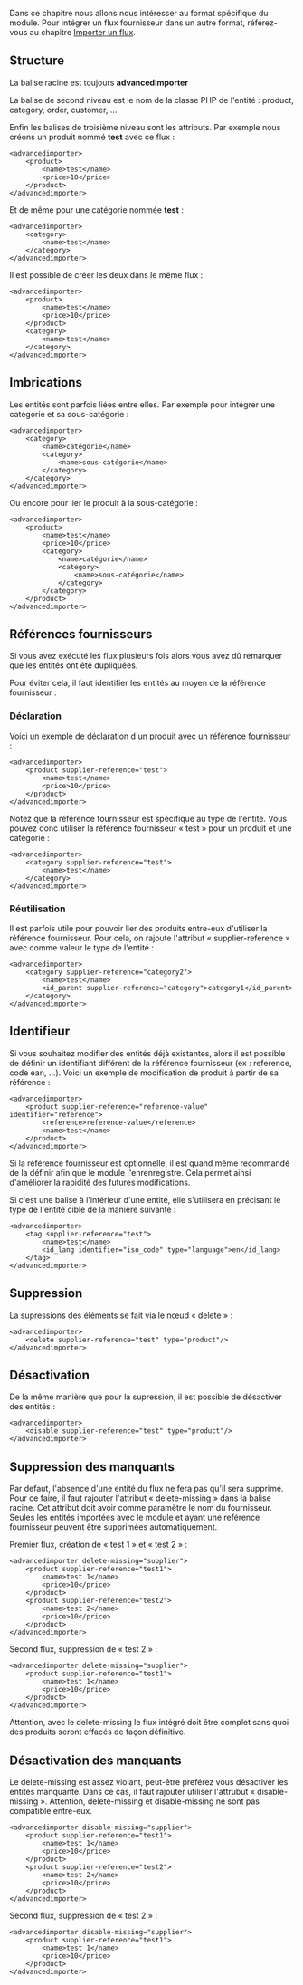 Dans ce chapitre nous allons nous intéresser au format spécifique du module. Pour intégrer un flux fournisseur dans un autre format, référez-vous au chapitre [Importer un flux](!fr/Importer_un_flux).

## Structure

La balise racine est toujours **advancedimporter**

La balise de second niveau est le nom de la classe PHP de l'entité : product, category, order, customer, …

Enfin les balises de troisième niveau sont les attributs. Par exemple nous créons un produit nommé **test** avec ce flux :
```
<advancedimporter>
    <product>
        <name>test</name>
        <price>10</price>
    </product>
</advancedimporter>
```

Et de même pour une catégorie nommée **test** :
```
<advancedimporter>
    <category>
        <name>test</name>
    </category>
</advancedimporter>
```

Il est possible de créer les deux dans le même flux :
```
<advancedimporter>
    <product>
        <name>test</name>
        <price>10</price>
    </product>
    <category>
        <name>test</name>
    </category>
</advancedimporter>
```

## Imbrications
Les entités sont parfois liées entre elles. Par exemple pour intégrer une catégorie et sa sous-catégorie :

```
<advancedimporter>
    <category>
        <name>catégorie</name>
        <category>
            <name>sous-catégorie</name>
        </category>
    </category>
</advancedimporter>
```

Ou encore pour lier le produit à la sous-catégorie :
```
<advancedimporter>
    <product>
        <name>test</name>
        <price>10</price>
        <category>
            <name>catégorie</name>
            <category>
                <name>sous-catégorie</name>
            </category>
        </category>
    </product>
</advancedimporter>
```

## Références fournisseurs

Si vous avez exécuté les flux plusieurs fois alors vous avez dû remarquer que les entités ont été dupliquées.

Pour éviter cela, il faut identifier les entités au moyen de la référence fournisseur :

### Déclaration

Voici un exemple de déclaration d'un produit avec un référence fournisseur :
```
<advancedimporter>
    <product supplier-reference="test">
        <name>test</name>
        <price>10</price>
    </product>
</advancedimporter>
```

Notez que la référence fournisseur est spécifique au type de l'entité. Vous pouvez donc utiliser la référence fournisseur « test » pour un produit et une catégorie :
```
<advancedimporter>
    <category supplier-reference="test">
        <name>test</name>
    </category>
</advancedimporter>
```

### Réutilisation

Il est parfois utile pour pouvoir lier des produits entre-eux d'utiliser la référence fournisseur.
Pour cela, on rajoute l'attribut  « supplier-reference » avec comme valeur le type de l'entité :
```
<advancedimporter>
    <category supplier-reference="category2">
        <name>test</name>
        <id_parent supplier-reference="category">category1</id_parent>
    </category>
</advancedimporter>
```

## Identifieur

Si vous souhaitez modifier des entités déjà existantes, alors il est possible de définir un identifiant différent de la référence fournisseur (ex : reference, code ean, ...).
Voici un exemple de modification de produit à partir de sa référence :
```
<advancedimporter>
    <product supplier-reference="reference-value" identifier="reference">
        <reference>reference-value</reference>
        <name>test</name>
    </product>
</advancedimporter>
```

Si la référence fournisseur est optionnelle, il est quand même recommandé de la définir afin que le module l'enrenregistre. Cela permet ainsi d'améliorer la rapidité des futures modifications.

Si c'est une balise à l'intérieur d'une entité, elle s'utilisera en précisant le type de l'entité cible de la manière suivante :
```
<advancedimporter>
    <tag supplier-reference="test">
        <name>test</name>
        <id_lang identifier="iso_code" type="language">en</id_lang>
    </tag>
</advancedimporter>
```

## Suppression

La supressions des éléments se fait via le nœud « delete » :

```
<advancedimporter>
    <delete supplier-reference="test" type="product"/>
</advancedimporter>
```

## Désactivation

De la même manière que pour la supression, il est possible de désactiver des entités :

```
<advancedimporter>
    <disable supplier-reference="test" type="product"/>
</advancedimporter>
```

## Suppression des manquants

Par defaut, l'absence d'une entité du flux ne fera pas qu'il sera supprimé. Pour ce faire, il faut rajouter l'attribut « delete-missing » dans la balise racine. Cet attribut doit avoir comme paramètre le nom du fournisseur. Seules les entités importées avec le module et ayant une reférence fournisseur peuvent être supprimées automatiquement.

Premier flux, création de « test 1 » et  « test 2 » :
```
<advancedimporter delete-missing="supplier">
    <product supplier-reference="test1">
        <name>test 1</name>
        <price>10</price>
    </product>
    <product supplier-reference="test2">
        <name>test 2</name>
        <price>10</price>
    </product>
</advancedimporter>
```

Second flux, suppression de « test 2 » :
```
<advancedimporter delete-missing="supplier">
    <product supplier-reference="test1">
        <name>test 1</name>
        <price>10</price>
    </product>
</advancedimporter>
```
Attention, avec le delete-missing le flux intégré doit être complet sans quoi des produits seront effacés de façon définitive.

## Désactivation des manquants

Le delete-missing est assez violant, peut-être preférez vous désactiver les entités manquante. Dans ce cas, il faut rajouter utiliser l'attrubut « disable-missing ». Attention, delete-missing et disable-missing ne sont pas compatible entre-eux.
```
<advancedimporter disable-missing="supplier">
    <product supplier-reference="test1">
        <name>test 1</name>
        <price>10</price>
    </product>
    <product supplier-reference="test2">
        <name>test 2</name>
        <price>10</price>
    </product>
</advancedimporter>
```

Second flux, suppression de « test 2 » :
```
<advancedimporter disable-missing="supplier">
    <product supplier-reference="test1">
        <name>test 1</name>
        <price>10</price>
    </product>
</advancedimporter>
```
